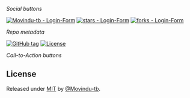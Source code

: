 _Social buttons_

[![Movindu-tb - Login-Form](https://img.shields.io/static/v1?label=Movindu-tb&message=Login-Form&color=blue&logo=github)](https://github.com/Movindu-tb/Login-Form)
[![stars - Login-Form](https://img.shields.io/github/stars/Movindu-tb/Login-Form?style=social)](https://github.com/Movindu-tb/Login-Form)
[![forks - Login-Form](https://img.shields.io/github/forks/Movindu-tb/Login-Form?style=social)](https://github.com/Movindu-tb/Login-Form)

_Repo metadata_


[![GitHub tag](https://img.shields.io/github/tag/Movindu-tb/Login-Form?include_prereleases=&sort=semver&color=blue)](https://github.com/Movindu-tb/Login-Form/releases/)
[![License](https://img.shields.io/badge/License-MIT-blue)](#license)


_Call-to-Action buttons_

<div align="center">





</div>

## License

Released under [MIT](/LICENSE) by [@Movindu-tb](https://github.com/Movindu-tb).
